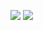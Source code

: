 <!-- ![Anurag's GitHub stats](https://github-readme-stats.vercel.app/api?username=ptaltavull) -->
<!-- [![Top Langs](https://github-readme-stats.vercel.app/api/top-langs/?username=ptaltavull&hide=html)](https://github.com/anuraghazra/github-readme-stats) -->
![](http://github-profile-summary-cards.vercel.app/api/cards/profile-details?username=ptaltavull&theme=buefy)
![](http://github-profile-summary-cards.vercel.app/api/cards/repos-per-language?username=ptaltavull&theme=buefy)
